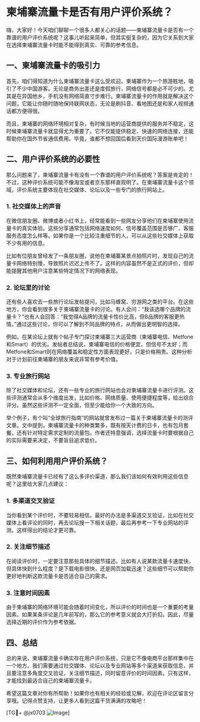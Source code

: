 # 柬埔寨流量卡是否有用户评价系统？

嗨，大家好！今天咱们聊聊一个很多人都关心的话题——柬埔寨流量卡是否有一个靠谱的用户评价系统呢？这事儿听起来简单，但其实挺复杂的，因为它关系到大家在选择柬埔寨流量卡时能不能得到真实、可靠的参考信息。

## 一、柬埔寨流量卡的吸引力

首先，咱们得知道为什么柬埔寨流量卡这么受欢迎。柬埔寨作为一个旅游胜地，吸引了不少中国游客。无论是商务出差还是度假旅行，网络信号都是必不可少的。尤其是在异国他乡，手机没有网络简直寸步难行。柬埔寨流量卡的作用就是解决这个问题，它能让你随时随地保持联网状态，无论是刷抖音、看地图还是和家人视频通话都方便得很。

而且，柬埔寨的网络环境相对复杂，有时候当地的运营商提供的服务并不稳定，这时候柬埔寨流量卡就显得尤为重要了。它不仅能提供稳定、快速的网络连接，还能帮助你在国外节省通信费用。毕竟，谁都不想回国后看到天价国际漫游账单吧！

## 二、用户评价系统的必要性

那么问题来了，柬埔寨流量卡有没有一个靠谱的用户评价系统呢？答案是肯定的！不过，这种评价系统可能不像淘宝或者京东那样直观明了。在柬埔寨流量卡这个领域，评价系统主要体现在社交媒体、论坛以及一些专门的旅行网站上。

### 1. 社交媒体上的声音

在微信朋友圈、微博或者小红书上，经常能看到一些网友分享他们在柬埔寨使用流量卡的真实体验。这些分享通常包括网络速度如何、信号覆盖范围是否够广、客服服务态度怎么样等。如果你是一个比较注重细节的人，可以从这些社交媒体上获取不少有用的信息。

比如有位朋友曾经发了一条朋友圈，说他在柬埔寨某景点拍照片时，发现自己的流量卡网络特别慢，导致照片迟迟上传不了。这样的内容虽然不是正式的评价，但却能提醒其他用户注意某些特定情况下的网络表现。

### 2. 论坛里的讨论

还有些人喜欢去一些旅行论坛发帖提问，比如马蜂窝、穷游网之类的平台。在这些地方，你会看到很多关于柬埔寨流量卡的讨论。有人会问：“我该选哪个品牌的流量卡？”也有人会回答：“我觉得A品牌的流量卡性价比高，但B品牌的客服更热情。”通过这些讨论，你可以了解到不同品牌的特点，从而做出更明智的选择。

例如，在某论坛上就有个帖子专门探讨柬埔寨三大运营商（柬埔寨电信、Metfone和Smart）的优劣。发帖者总结说，柬埔寨电信的价格便宜，但信号不太好；而Metfone和Smart则在网络覆盖和稳定性方面表现更好，只是价格稍贵。这种分析对于计划前往柬埔寨的朋友来说非常有参考价值。

### 3. 专业旅行网站

除了社交媒体和论坛，还有一些专业的旅行网站也会对柬埔寨流量卡进行评测。这些评测通常会从多个维度出发，比如价格、网络质量、使用便捷程度等，给出综合评分。虽然这些评测不一定全面，但至少能给你一个大致的方向。

举个例子，有个叫“全球旅行指南”的网站就曾发布过一篇关于柬埔寨流量卡的测评文章。文中提到，柬埔寨流量卡的种类繁多，既有按天计费的日卡，也有包月套餐，还有针对特定需求定制的流量包。作者还特意强调，选择流量卡时要根据自己的实际需要来决定，不要盲目追求低价。

## 三、如何利用用户评价系统？

既然柬埔寨流量卡已经有了这么多评价渠道，那么我们该如何有效利用这些信息呢？这里给大家几点建议：

### 1. 多渠道交叉验证

当你看到某个评价时，不要轻易相信。最好的办法是多渠道交叉验证，比如在社交媒体上看评论的同时，再去论坛搜一下相关话题，最后再参考一下专业网站的评测。这样得出的结论才更可靠。

### 2. 关注细节描述

在阅读评价时，一定要注意那些具体的细节描述。比如有人说某款流量卡速度快，但具体快到什么程度？是下载电影很快，还是网页加载迅速？这些细节可以帮助你更好地判断这款流量卡是否适合自己的需求。

### 3. 注意时间因素

由于柬埔寨的网络环境可能会随着时间变化，所以评价的时间也是一个重要的考量因素。如果某条评论是几年前写的，那么它的参考意义就会大打折扣。因此，尽量选择近期的评价作为参考依据。

## 四、总结

总的来说，柬埔寨流量卡确实存在用户评价系统，只是它不像电商平台那样集中在一个地方。我们需要通过社交媒体、论坛以及专业网站等多个渠道来获取信息，并且要注意多角度交叉验证，关注细节描述，同时留意评价的时间因素。只有这样，才能找到最适合自己的柬埔寨流量卡。

希望这篇文章对你有所帮助！如果你也有相关的经验或见解，欢迎在评论区留言分享哦。记得点赞支持，让更多人看到这篇干货满满的攻略吧！

[TG💪+ @jx0703 ![Image](https://github.com/user-attachments/assets/dbca1d08-cadb-493c-b0ec-ad6f7a83f270)]